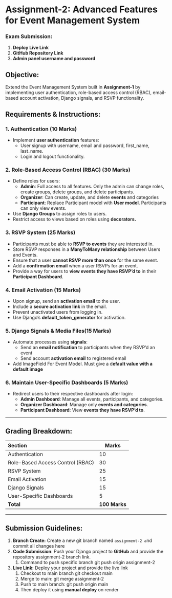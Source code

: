 # **Assignment-2: Advanced Features for Event Management System**

### **Exam Submission:**

1. **Deploy Live Link**  
2. **GitHub Repository Link**  
3. **Admin panel username and password**

## **Objective:**

Extend the Event Management System built in **Assignment-1** by implementing user authentication, role-based access control (RBAC), email-based account activation, Django signals, and RSVP functionality.

## **Requirements & Instructions:**

### **1\. Authentication (10 Marks)**

* Implement **user authentication** features:  
  * User signup with username, email and password, first\_name, last\_name.  
  * Login and logout functionality.

### **2\. Role-Based Access Control (RBAC) (30 Marks)**

* Define roles for users:  
  * **Admin**: Full access to all features. Only the admin can change roles, create groups, delete groups, and delete participants.  
  * **Organizer**: Can create, update, and delete **events** and categories  
  * **Participant**: Replace Participant model with **User model**. Participants can only view events.   
* Use **Django Groups** to assign roles to users.  
* Restrict access to views based on roles using **decorators.**

### **3\. RSVP System (25 Marks)**

* Participants must be able to **RSVP to events** they are interested in.  
* Store RSVP responses in a **ManyToMany relationship** between Users and Events.  
* Ensure that a user **cannot RSVP more than once** for the same event.  
* Add a **confirmation email** when a user RSVPs for an event.  
* Provide a way for users to **view events they have RSVP’d to** in their **Participant Dashboard**.

### **4\. Email Activation (15 Marks)**

* Upon signup, send an **activation email** to the user.  
* Include a **secure activation link** in the email.  
* Prevent unactivated users from logging in.  
* Use Django’s **default\_token\_generator** for activation.

### **5\. Django Signals & Media Files(15 Marks)**

* Automate processes using **signals**:  
  * Send an **email notification** to participants when they RSVP’d an event  
  * Send account **activation email** to registered email  
* Add ImageField For Event Model. Must give a d**efault value with a default image**

### **6\. Maintain User-Specific Dashboards (5 Marks)**

* Redirect users to their respective dashboards after login:  
  * **Admin Dashboard**: Manage all events, participants, and categories.  
  * **Organizer Dashboard**: Manage only **events and categories**.  
  * **Participant Dashboard**: View **events they have RSVP’d to**.

---

## **Grading Breakdown:**

| Section | Marks |
| :---- | ----- |
| Authentication | 10 |
| Role-Based Access Control (RBAC) | 30 |
| RSVP System | 25 |
| Email Activation | 15 |
| Django Signals | 15 |
| User-Specific Dashboards | 5 |
| **Total** | **100 Marks** |

---

## **Submission Guidelines:**

1. **Branch Create:** Create a new git branch named `assignment-2 a`nd commit all changes here  
2. **Code Submission**: Push your Django project to **GitHub** and provide the repository assignment-2 branch link.  
   1. Command to push specific branch git push origin assignment-2  
3. **Live Link:** Deploy your project and provide the live link  
   1. Checkout to main branch git checkout main  
   2. Merge to main: git merge assignment-2  
   3. Push to main branch: git push origin main  
   4. Then deploy it using **manual deploy** on render


